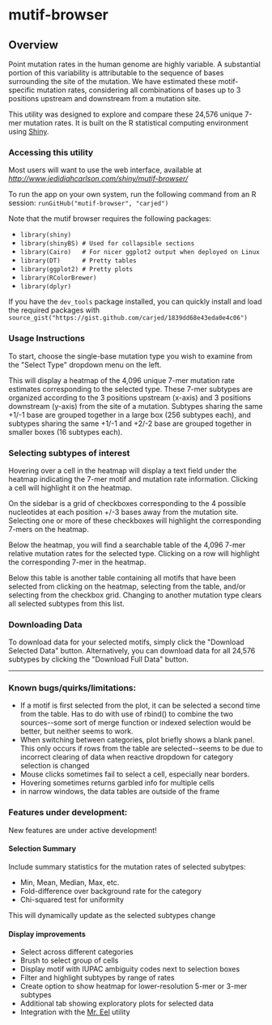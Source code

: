 # mutif-browser

## Overview
Point mutation rates in the human genome are highly variable. A substantial portion of this variability is attributable to the sequence of bases surrounding the site of the mutation. We have estimated these motif-specific mutation rates, considering all combinations of bases up to 3 positions upstream and downstream from a mutation site.

This utility was designed to explore and compare these 24,576 unique 7-mer mutation rates. It is built on the R statistical computing environment using [Shiny](http://shiny.rstudio.com/).

<!-- If you use mutif in your research, please cite the following paper:

*citation goes here* -->

### Accessing this utility
Most users will want to use the web interface, available at *http://www.jedidiahcarlson.com/shiny/mutif-browser/*

To run the app on your own system, run the following command from an R session:
`runGitHub("mutif-browser", "carjed")`

Note that the mutif browser requires the following packages:

* `library(shiny)`
* `library(shinyBS) # Used for collapsible sections`
* `library(Cairo)   # For nicer ggplot2 output when deployed on Linux`
* `library(DT)      # Pretty tables`
* `library(ggplot2) # Pretty plots`
* `library(RColorBrewer)`
* `library(dplyr)`

If you have the `dev_tools` package installed, you can quickly install and load the required packages with  `source_gist("https://gist.github.com/carjed/1839dd68e43eda0e4c06")`

### Usage Instructions
To start, choose the single-base mutation type you wish to examine from the "Select Type" dropdown menu on the left.

This will display a heatmap of the 4,096 unique 7-mer mutation rate estimates corresponding to the selected type. These 7-mer subtypes are organized according to the 3 positions upstream (x-axis) and 3 positions downstream (y-axis) from the site of a mutation. Subtypes sharing the same +1/-1 base are grouped together in a large box (256 subtypes each), and subtypes sharing the same +1/-1 and +2/-2 base are grouped together in smaller boxes (16 subtypes each).

### Selecting subtypes of interest
Hovering over a cell in the heatmap will display a text field under the heatmap indicating the 7-mer motif and mutation rate information. Clicking a cell will highlight it on the heatmap.

On the sidebar is a grid of checkboxes corresponding to the 4 possible nucleotides at each position +/-3 bases away from the mutation site. Selecting one or more of these checkboxes will highlight the corresponding 7-mers on the heatmap.

Below the heatmap, you will find a searchable table of the 4,096 7-mer relative mutation rates for the selected type. Clicking on a row will highlight the corresponding 7-mer in the heatmap.

Below this table is another table containing all motifs that have been selected from clicking on the heatmap, selecting from the table, and/or selecting from the checkbox grid. Changing to another mutation type clears all selected subtypes from this list.

### Downloading Data
To download data for your selected motifs, simply click the "Download Selected Data" button.  Alternatively, you can download data for all 24,576 subtypes by clicking the "Download Full Data" button.

----
### Known bugs/quirks/limitations:
* If a motif is first selected from the plot, it can be selected a second time from the table. Has to do with use of rbind() to combine the two sources--some sort of merge function or indexed selection would be better, but neither seems to work.
* When switching between categories, plot briefly shows a blank panel. This only occurs if rows from the table are selected--seems to be due to incorrect clearing of data when reactive dropdown for category selection is changed
* Mouse clicks sometimes fail to select a cell, especially near borders.
* Hovering sometimes returns garbled info for multiple cells
* in narrow windows, the data tables are outside of the frame

### Features under development:

New features are under active development!

#### Selection Summary
Include summary statistics for the mutation rates of selected subytpes:
* Min, Mean, Median, Max, etc.
* Fold-difference over background rate for the category
* Chi-squared test for uniformity

This will dynamically update as the selected subtypes change

#### Display improvements
* Select across different categories
* Brush to select group of cells
* Display motif with IUPAC ambiguity codes next to selection boxes
* Filter and highlight subtypes by range of rates
* Create option to show heatmap for lower-resolution 5-mer or 3-mer subtypes
* Additional tab showing exploratory plots for selected data
* Integration with the [Mr. Eel](www.jedidiahcarlson.com/mr-eel/) utility
